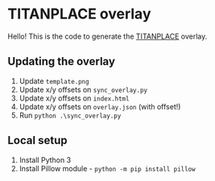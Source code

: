 # TITANPLACE overlay

Hello! This is the code to generate the [TITANPLACE](https://discord.gg/j9YqpyDX) overlay.

## Updating the overlay

1. Update `template.png`
2. Update x/y offsets on `sync_overlay.py`
3. Update x/y offsets on `index.html`
4. Update x/y offsets on `overlay.json` (with offset!)
5. Run `python .\sync_overlay.py`

## Local setup

1. Install Python 3
2. Install Pillow module - `python -m pip install pillow`
